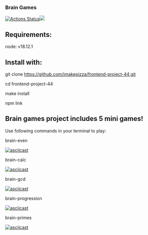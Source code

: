 ### Brain Games
[![Actions Status](https://github.com/imakepizza/frontend-project-44/workflows/hexlet-check/badge.svg)](https://github.com/imakepizza/frontend-project-44/actions)<a href="https://codeclimate.com/github/imakepizza/frontend-project-44/maintainability"><img src="https://api.codeclimate.com/v1/badges/769b7b913bdb4f834bf7/maintainability" /></a>


## Requirements:

node: v18.12.1

## Install with:

git clone https://github.com/imakepizza/frontend-project-44.git

cd frontend-project-44

make install

npm link

## Brain games project includes 5 mini games!
Use following commands in your terminal to play:

brain-even

[![asciicast](https://asciinema.org/a/rHhWUAb2cdZxyPfl4KJlThn6h.svg)](https://asciinema.org/a/rHhWUAb2cdZxyPfl4KJlThn6h)

brain-calc

[![asciicast](https://asciinema.org/a/EVKwT7FD14qf9T2c2zr8tCRL3.svg)](https://asciinema.org/a/EVKwT7FD14qf9T2c2zr8tCRL3)

brain-gcd

[![asciicast](https://asciinema.org/a/ceLj5GfEV6ltCUnnaddqa1v0A.svg)](https://asciinema.org/a/ceLj5GfEV6ltCUnnaddqa1v0A)

brain-progression

[![asciicast](https://asciinema.org/a/vnTuRHcG7U8QL1cKnyHCNawlW.svg)](https://asciinema.org/a/vnTuRHcG7U8QL1cKnyHCNawlW)


brain-primes

[![asciicast](https://asciinema.org/a/IsFQTKhJ5Ct4QvzCSfRUc3hMF.svg)](https://asciinema.org/a/IsFQTKhJ5Ct4QvzCSfRUc3hMF)